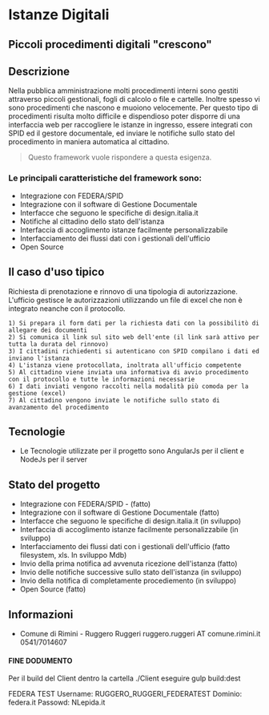 # Istanze Digitali
## Piccoli procedimenti digitali "crescono"

## Descrizione

Nella pubblica amministrazione molti procedimenti interni sono gestiti attraverso piccoli gestionali, 
fogli di calcolo o file e cartelle. Inoltre spesso vi sono procedimenti che nascono e muoiono velocemente.
Per questo tipo di procedimenti risulta molto difficile e dispendioso poter disporre di una interfaccia web per 
raccogliere le istanze in ingresso, essere integrati con SPID ed il gestore documentale, ed inviare le notifiche 
sullo stato del procedimento in maniera automatica al cittadino.

> Questo framework vuole rispondere a questa esigenza.

### Le principali caratteristiche del framework sono:

-	Integrazione con FEDERA/SPID
-	Integrazione con il software di Gestione Documentale
-	Interfacce che seguono le specifiche di design.italia.it
-	Notifiche al cittadino dello stato dell'istanza
-	Interfaccia di accoglimento istanze facilmente personalizzabile
-   Interfacciamento dei flussi dati con i gestionali dell'ufficio
-	Open Source

## Il caso d'uso tipico

Richiesta di prenotazione e rinnovo di una tipologia di autorizzazione. 
L'ufficio gestisce le autorizzazioni utilizzando un file di excel che non è integrato neanche con il protocollo.

    1) Si prepara il form dati per la richiesta dati con la possibilitò di allegare dei documenti
    2) Si comunica il link sul sito web dell'ente (il link sarà attivo per tutta la durata del rinnovo)
    3) I cittadini richiedenti si autenticano con SPID compilano i dati ed inviano l'istanza
    4) L'istanza viene protocollata, inoltrata all'ufficio competente
    5) Al cittadino viene inviata una informativa di avvio procedimento con il protocollo e tutte le informazioni necessarie
    6) I dati inviati vengono raccolti nella modalità più comoda per la gestione (excel)
    7) Al cittadino vengono inviate le notifiche sullo stato di avanzamento del procedimento

## Tecnologie

- Le Tecnologie utilizzate per il progetto sono AngularJs per il client e NodeJs per il server

## Stato del progetto

- Integrazione con FEDERA/SPID - (fatto)
- Integrazione con il software di Gestione Documentale (fatto)
- Interfacce che seguono le specifiche di design.italia.it (in sviluppo)
- Interfaccia di accoglimento istanze facilmente personalizzabile (in sviluppo)
- Interfacciamento dei flussi dati con i gestionali dell'ufficio (fatto filesystem, xls. In sviluppo Mdb)
- Invio della prima notifica ad avvenuta ricezione dell'istanza (fatto)
- Invio delle notifiche successive sullo stato dell'istanza (in sviluppo)
- Invio della notifica di completamente procediemento (in sviluppo)
- Open Source (fatto)

## Informazioni 

- Comune di Rimini - Ruggero Ruggeri ruggero.ruggeri AT comune.rimini.it 0541/7014607



#### FINE DODUMENTO


Per il build del Client dentro la cartella ./Client eseguire gulp build:dest 

FEDERA TEST
Username: RUGGERO_RUGGERI_FEDERATEST
Dominio: federa.it
Passowd: NLepida.it


